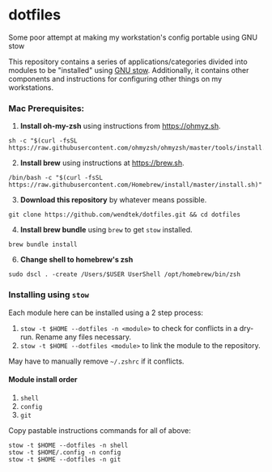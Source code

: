 # dotfiles
Some poor attempt at making my workstation's config portable using GNU stow

This repository contains a series of applications/categories divided into modules to be "installed" using [GNU stow](https://www.gnu.org/software/stow). Additionally, it contains other components and instructions for configuring other things on my workstations.

### Mac Prerequisites:

1. **Install oh-my-zsh** using instructions from https://ohmyz.sh.
```shell
sh -c "$(curl -fsSL https://raw.githubusercontent.com/ohmyzsh/ohmyzsh/master/tools/install.sh)"
```

2. **Install brew** using instructions at https://brew.sh.  
```shell
/bin/bash -c "$(curl -fsSL https://raw.githubusercontent.com/Homebrew/install/master/install.sh)"
```

3. **Download this repository** by whatever means possible. 
```shell
git clone https://github.com/wendtek/dotfiles.git && cd dotfiles 
```

4. **Install brew bundle** using `brew` to get `stow` installed.  
```shell
brew bundle install
```

6. **Change shell to homebrew's zsh**
```shell
sudo dscl . -create /Users/$USER UserShell /opt/homebrew/bin/zsh
```

### Installing using `stow`

Each module here can be installed using a 2 step process:
1. `stow -t $HOME --dotfiles -n <module>` to check for conflicts in a dry-run. Rename any files necessary.
2. `stow -t $HOME --dotfiles <module>` to link the module to the repository.

May have to manually remove `~/.zshrc` if it conflicts.

#### Module install order

1. `shell`
2. `config`
3. `git`

Copy pastable instructions commands for all of above:
```
stow -t $HOME --dotfiles -n shell
stow -t $HOME/.config -n config
stow -t $HOME --dotfiles -n git
```
